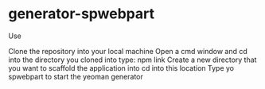 # generator-spwebpart

Use

Clone the repository into your local machine
Open a cmd window and cd into the directory you cloned into 
type: npm link
Create a new directory that you want to scaffold the application into
cd into this location
Type yo spwebpart to start the yeoman generator
